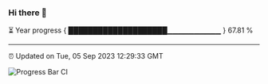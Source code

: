 ### Hi there 👋

⏳ Year progress { ████████████████████▁▁▁▁▁▁▁▁▁▁ } 67.81 %

---

⏰ Updated on Tue, 05 Sep 2023 12:29:33 GMT

![Progress Bar CI](https://github.com/liununu/liununu/workflows/Progress%20Bar%20CI/badge.svg)
